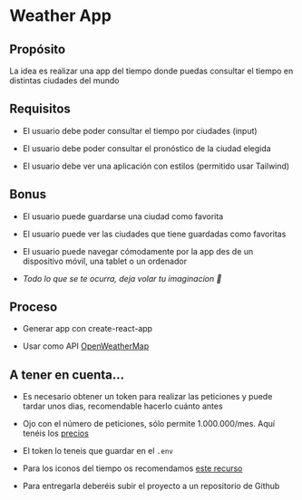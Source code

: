# Weather App

## Propósito

La idea es realizar una app del tiempo donde puedas consultar el tiempo en distintas ciudades del mundo

## Requisitos

- El usuario debe poder consultar el tiempo por ciudades (input)

- El usuario debe poder consultar el pronóstico de la ciudad elegida

- El usuario debe ver una aplicación con estilos (permitido usar Tailwind)

## Bonus

- El usuario puede guardarse una ciudad como favorita

- El usuario puede ver las ciudades que tiene guardadas como favoritas

- El usuario puede navegar cómodamente por la app des de un dispositivo móvil, una tablet o un ordenador

- *Todo lo que se te ocurra, deja volar tu imaginacion 🍃*

## Proceso

- Generar app con create-react-app

- Usar como API [OpenWeatherMap](https://openweathermap.org/api)

## A tener en cuenta...

- Es necesario obtener un token para realizar las peticiones y puede tardar unos dias, recomendable hacerlo cuánto antes

- Ojo con el número de peticiones, sólo permite 1.000.000/mes.
Aquí tenéis los [precios](https://openweathermap.org/price)

- El token lo teneis que guardar en el `.env`

- Para los iconos del tiempo os recomendamos 
[este recurso](https://thenounproject.com/nookfulloption/collection/weather/)

- Para entregarla deberéis subir el proyecto a un repositorio de Github